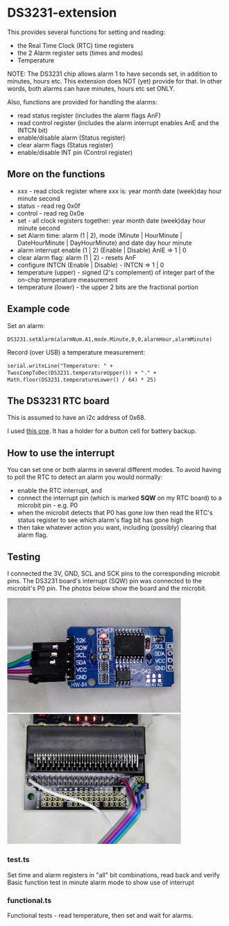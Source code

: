 # DS3231-extension
This provides several functions for setting and reading:
* the Real Time Clock (RTC) time registers
* the 2 Alarm register sets (times and modes)
* Temperature

NOTE: The DS3231 chip allows alarm 1 to have seconds set, in addition to minutes, hours etc. This extension does NOT (yet) provide for that. In other words, both alarms can have minutes, hours etc set ONLY.

Also, functions are provided for handling the alarms:
* read status register (includes the alarm flags AnF)
* read control register (includes the alarm interrupt enables AnE and the INTCN bit)
* enable/disable alarm (Status register)
* clear alarm flags (Status register)
* enable/disable INT pin (Control register)

## More on the functions
* xxx - read clock register where xxx is: year month date (week)day hour minute second
* status - read reg 0x0f
* control - read reg 0x0e
* set - all clock registers together: year month date (week)day hour minute second
* set Alarm time: alarm (1 | 2), mode (Minute | HourMinute | DateHourMinute | DayHourMinute)
and date day hour minute
* alarm interrupt enable (1 | 2) (Enable | Disable) AnIE => 1 | 0
* clear alarm flag: alarm (1 | 2) - resets AnF
* configure INTCN (Enable | Disable) - INTCN => 1 | 0
* temperature (upper) - signed (2's complement) of integer part of the on-chip temperature measurement
* temperature (lower) - the upper 2 bits are the fractional portion

## Example code
Set an alarm:

    DS3231.setAlarm(alarmNum.A1,mode.Minute,0,0,alarmHour,alarmMinute)

Record (over USB) a temperature measurement:

    serial.writeLine("Temperature: " + TwosCompToDec(DS3231.temperatureUpper()) + "." + Math.floor(DS3231.temperatureLower() / 64) * 25)

## The DS3231 RTC board
This is assumed to have an i2c address of 0x68.

I used [this one](https://www.ebay.co.uk/itm/DS3231-AT24C32-I2C-Precision-Real-Time-Clock-Memory-Module-for-Arduino/202481326337?ssPageName=STRK%3AMEBIDX%3AIT&_trksid=p2057872.m2749.l2649). It has a holder for a button cell for battery backup.

## How to use the interrupt
You can set one or both alarms in several different modes. To avoid having to poll the RTC to detect an alarm you would normally:
* enable the RTC interrupt, and 
* connect the interrupt pin (which is marked **SQW** on my RTC board) to a microbit pin - e.g. P0
* when the microbit detects that P0 has gone low then read the RTC's status register to see which alarm's flag bit has gone high
* then take whatever action you want, including (possibly) clearing that alarm flag.

## Testing
I connected the 3V, GND, SCL and SCK pins to the corresponding microbit pins. The DS3231 board's interrupt (SQW) pin was connected to the microbit's P0 pin.
The photos below show the board and the microbit.

<img src="images/DS3231.jpg" alt="board" width="400">

<img src="images/DS3231wiring.jpg" alt="wiring" width="400">

### test.ts
Set time and alarm registers in "all" bit combinations, read back and verify
Basic function test in minute alarm mode to show use of interrupt
### functional.ts
Functional tests - read temperature, then set and wait for alarms.


